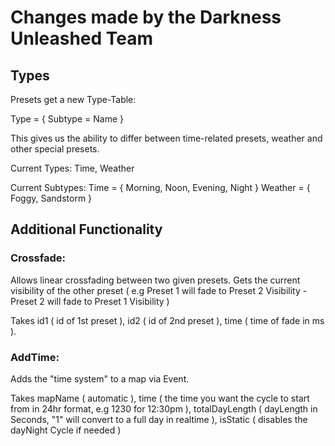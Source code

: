# Changes made by the Darkness Unleashed Team



## Types
Presets get a new Type-Table:

Type = {
    Subtype = Name
}

This gives us the ability to differ between time-related presets, weather and other special presets.

Current Types:
Time, Weather

Current Subtypes:
Time = { Morning, Noon, Evening, Night }
Weather = { Foggy, Sandstorm }


## Additional Functionality

### Crossfade:
Allows linear crossfading between two given presets.
Gets the current visibility of the other preset ( e.g Preset 1 will fade to Preset 2 Visibility - Preset 2 will fade to Preset 1 Visibility )

Takes id1 ( id of 1st preset ),
id2 ( id of 2nd preset ),
time ( time of fade in ms ).


### AddTime:
Adds the "time system" to a map via Event.

Takes mapName ( automatic ),
time ( the time you want the cycle to start from in 24hr format, e.g 1230 for 12:30pm ),
totalDayLength ( dayLength in Seconds, "1" will convert to a full day in realtime ),
isStatic ( disables the dayNight Cycle if needed )